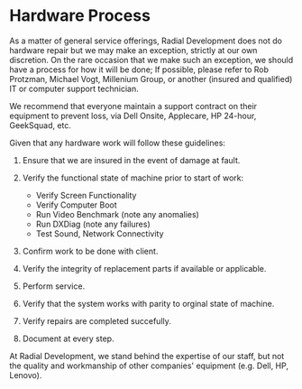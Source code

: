 # Hardware Process

As a matter of general service offerings, Radial Development does not do
hardware repair but we may make an exception, strictly at our own discretion.
On the rare occasion that we make such an exception, we should have a process
for how it will be done; If possible, please refer to Rob Protzman, Michael Vogt, Millenium Group, or another (insured and
qualified) IT or computer support technician.

We recommend that everyone maintain a support contract on their equipment to
prevent loss, via Dell Onsite, Applecare, HP 24-hour, GeekSquad, etc.

Given that any hardware work will follow these guidelines:

1. Ensure that we are insured in the event of damage at fault.

1. Verify the functional state of machine prior to start of work:
    - Verify Screen Functionality
    - Verify Computer Boot
    - Run Video Benchmark (note any anomalies)
    - Run DXDiag (note any failures)
    - Test Sound, Network Connectivity

1. Confirm work to be done with client.

1. Verify the integrity of replacement parts if available or applicable.

1. Perform service.

1. Verify that the system works with parity to orginal state of machine.

1. Verify repairs are completed succefully.

1. Document at every step.

At Radial Development, we stand behind the expertise of our staff, but not the
quality and workmanship of other companies' equipment (e.g. Dell, HP, Lenovo).
